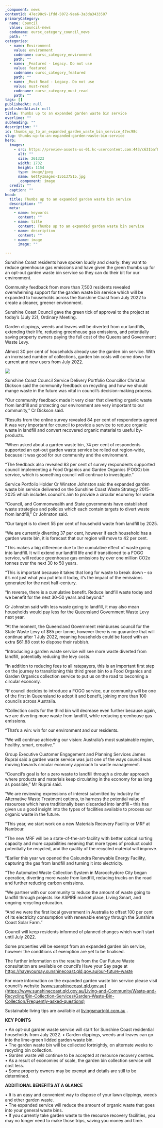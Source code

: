 ```yaml
---
_component: news
contentId: 47ec98c9-1fdd-5072-9ea6-3a3da3433507
primaryCategory:
  name: Council
  value: council-news
  codename: oursc_category_council_news
  path: ""
categories:
  - name: Environment
    value: environment
    codename: oursc_category_environment
    path: ""
  - name: _Featured - Legacy. Do not use
    value: featured
    codename: oursc_category_featured
    path: ""
  - name: _Must Read - Legacy. Do not use
    value: must-read
    codename: oursc_category_must_read
    path: ""
tags: []
publishedAt: null
publishedAtLast: null
title: Thumbs up to an expanded garden waste bin service
overline: ""
subheading: ""
description: ""
id: thumbs_up_to_an_expanded_garden_waste_bin_service_47ec98c
slug: thumbs-up-to-an-expanded-garden-waste-bin-service
hero:
  images:
    - src: https://preview-assets-us-01.kc-usercontent.com:443/c631baf8-1b46-001f-580c-d0001b68b4a8/a4a7f226-5b38-424b-964d-d401f705ec2e/GettyImages-155137515.jpg
      alt: ""
      size: 261323
      width: 1732
      height: 1154
      type: image/jpeg
      name: GettyImages-155137515.jpg
      _component: image
  credit: ""
  caption: ""
head:
  title: Thumbs up to an expanded garden waste bin service
  description: ""
  meta:
    - name: keywords
      content: ""
    - name: title
      content: Thumbs up to an expanded garden waste bin service
    - name: description
      content: ""
    - name: image
      image: ""

---
```

Sunshine Coast residents have spoken loudly and clearly: they want to reduce greenhouse gas emissions and have given the green thumbs up for an opt-out garden waste bin service so they can do their bit for our environment.

Community feedback from more than 7,500 residents revealed overwhelming support for the garden waste bin service which will be expanded to households across the Sunshine Coast from July 2022 to create a cleaner, greener environment.

Sunshine Coast Council gave the green tick of approval to the project at today’s (July 22), Ordinary Meeting.

Garden clippings, weeds and leaves will be diverted from our landfills, extending their life, reducing greenhouse gas emissions, and potentially saving property owners paying the full cost of the Queensland Government Waste Levy.

Almost 30 per cent of households already use the garden bin service. With an increased number of collections, garden bin costs will come down for current and new users from July 2022.

![](https://preview-assets-us-01.kc-usercontent.com:443/c631baf8-1b46-001f-580c-d0001b68b4a8/21bf3824-b8a9-48d8-bd4a-71dc681ad851/G_0631-small-1024x594.jpg)

Sunshine Coast Council Service Delivery Portfolio Councillor Christian Dickson said the community feedback on recycling and how we should mange waste in the future was vital in council’s decision-making process.  

“Our community feedback made it very clear that diverting organic waste from landfill and protecting our environment are very important to our community,” Cr Dickson said.

“Results from the online survey revealed 84 per cent of respondents agreed it was very important for council to provide a service to reduce organic waste in landfill and convert recovered organic material to useful by-products.

“When asked about a garden waste bin, 74 per cent of respondents supported an opt-out garden waste service be rolled out region-wide, because it was good for our community and the environment.

“The feedback also revealed 83 per cent of survey respondents supported council implementing a Food Organics and Garden Organics (FOGO) bin service, which is something council will continue to investigate.”

Service Portfolio Holder Cr Winston Johnston said the expanded garden waste bin service delivered on the Sunshine Coast Waste Strategy 2015-2025 which includes council’s aim to provide a circular economy for waste.

“Council, and Commonwealth and State governments have established waste strategies and policies which each contain targets to divert waste from landfill,” Cr Johnston said.

“Our target is to divert 55 per cent of household waste from landfill by 2025.

“We are currently diverting 37 per cent, however if each household has a garden waste bin, it is forecast that our region will move to 42 per cent.

“This makes a big difference due to the cumulative effect of waste going into landfill. It will extend our landfill life and if transitioned to a FOGO service, will reduce greenhouse gas emissions by over one million CO2e tonnes over the next 30 to 50 years.

“This is important because it takes that long for waste to break down – so it’s not just what you put into it today, it’s the impact of the emissions generated for the next half-century.

“In reverse, there is a cumulative benefit. Reduce landfill waste today and we benefit for the next 30–50 years and beyond.”

Cr Johnston said with less waste going to landfill, it may also mean households would pay less for the Queensland Government Waste Levy next year.

“At the moment, the Queensland Government reimburses council for the State Waste Levy of $85 per tonne, however there is no guarantee that will continue after 1 July 2022, meaning households could be faced with an extra $61.88 cost to dispose their rubbish.

“Introducing a garden waste service will see more waste diverted from landfill, potentially reducing the levy costs.

“In addition to reducing fees to all ratepayers, this is an important first step on the journey to transitioning this third green bin to a Food Organics and Garden Organics collection service to put us on the road to becoming a circular economy.

“If council decides to introduce a FOGO service, our community will be one of the first in Queensland to adopt it and benefit, joining more than 100 councils across Australia.

“Collection costs for the third bin will decrease even further because again, we are diverting more waste from landfill, while reducing greenhouse gas emissions.

“That’s a win: win for our environment and our residents.

“We will continue achieving our vision: Australia’s most sustainable region, healthy, smart, creative.”

Group Executive Customer Engagement and Planning Services James Ruprai said a garden waste service was just one of the ways council was moving towards circular economy approach to waste management.

“Council’s goal is for a zero waste to landfill through a circular approach where products and materials keep circulating in the economy for as long as possible,” Mr Ruprai said.

“We are reviewing expressions of interest submitted by industry for Alternative Waste Treatment options, to harness the potential value of resources which have traditionally been discarded into landfill – this has given us a good insight into the types of facilities available to process our organic waste in the future.

“This year, we start work on a new Materials Recovery Facility or MRF at Nambour.

“The new MRF will be a state-of-the-art-facility with better optical sorting capacity and more capabilities meaning that more types of product could potentially be recycled, and the quality of the recycled material will improve.

“Earlier this year we opened the Caloundra Renewable Energy Facility, capturing the gas from landfill and turning it into electricity.

“The Automated Waste Collection System in Maroochydore City began operation, diverting more waste from landfill, reducing trucks on the road and further reducing carbon emissions.

“We partner with our community to reduce the amount of waste going to landfill through projects like ASPIRE market place, Living Smart, and ongoing recycling education.

“And we were the first local government in Australia to offset 100 per cent of its electricity consumption with renewable energy through the Sunshine Coast Solar Farm.”

Council will keep residents informed of planned changes which won’t start until July 2022.  

Some properties will be exempt from an expanded garden bin service, however the conditions of exemption are yet to be finalised.

The further information on the results from the Our Future Waste consultation are available on council’s Have your Say page at <https://haveyoursay.sunshinecoast.qld.gov.au/our-future-waste>


For more information on the expanded garden waste bin service please visit council’s website [www.sunshinecoast.qld.gov.au](https://www.sunshinecoast.qld.gov.au/Living-and-Community/Waste-and-Recycling/Bin-Collection-Services/Garden-Waste-Bin-Collection/Frequently-asked-questions)


Sustainable living tips are available at [livingsmartqld.com.au](https://www.livingsmartqld.com.au/)
.

**KEY POINTS**

• An opt-out garden waste service will start for Sunshine Coast residential households from July 2022. • Garden clippings, weeds and leaves can go into the lime-green lidded garden waste bin.\
• The garden waste bin will be collected fortnightly, on alternate weeks to recycling bin collection.\
• Garden waste will continue to be accepted at resource recovery centres.\
• As a result of economies of scale, the garden bin collection service will cost less.\
• Some property owners may be exempt and details are still to be determined.

**ADDITIONAL BENEFITS AT A GLANCE**

• It is an easy and convenient way to dispose of your lawn clippings, weeds and other garden waste.\
• The expanded service will reduce the amount of organic waste that goes into your general waste bins.\
• If you currently take garden waste to the resource recovery facilities, you may no longer need to make those trips, saving you money and time.
